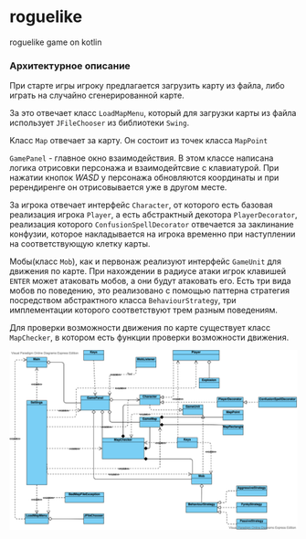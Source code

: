 # roguelike 
roguelike game on kotlin


### Архитектурное описание


При старте игры игроку предлагается загрузить карту из файла, либо играть на случайно сгенерированной карте. 

За это отвечает класс `LoadMapMenu`, который для загрузки карты из файла использует `JFileChooser` из библиотеки `Swing`.  

Kласс `Map` отвечает за карту. Он состоит из точек класса `MapPoint`


`GamePanel` - главное окно взаимодействия. В этом классе написана логика отрисовки персонажа и взаимодейтсвие с клавиатурой.
При нажатии кнопок *WASD* у персонажа обновляются координаты и при ререндиренге он отрисовывается уже в другом месте.

За игрока отвечает интерфейс `Character`, от которого есть базовая реализация игрока `Player`, а есть абстрактный
декотора `PlayerDecorator`, реализация которого `ConfusionSpellDecorator` отвечается за заклинание конфузии, которое
накладывается на игрока временно при наступлении на соответствующую клетку карты.

Мобы(класс `Mob`), как и первонаж реализуют интерфейс `GameUnit` для движения по карте. При нахождении в радиусе атаки
игрок клавишей `ENTER` может атаковать мобов, а они будут атаковать его. Есть три вида мобов по поведению, это
реализовано с помощью паттерна стратегия посредством абстрактного класса `BehaviourStrategy`, три имплементации которого
соответствуют трем разным поведениям.

Для проверки возможности движения по карте существует класс `MapChecker`, в котором есть функции проверки возможности
движения.


![rogue classes](./src/main/kotlin/com/roguelike/docs/rogClasses.png)